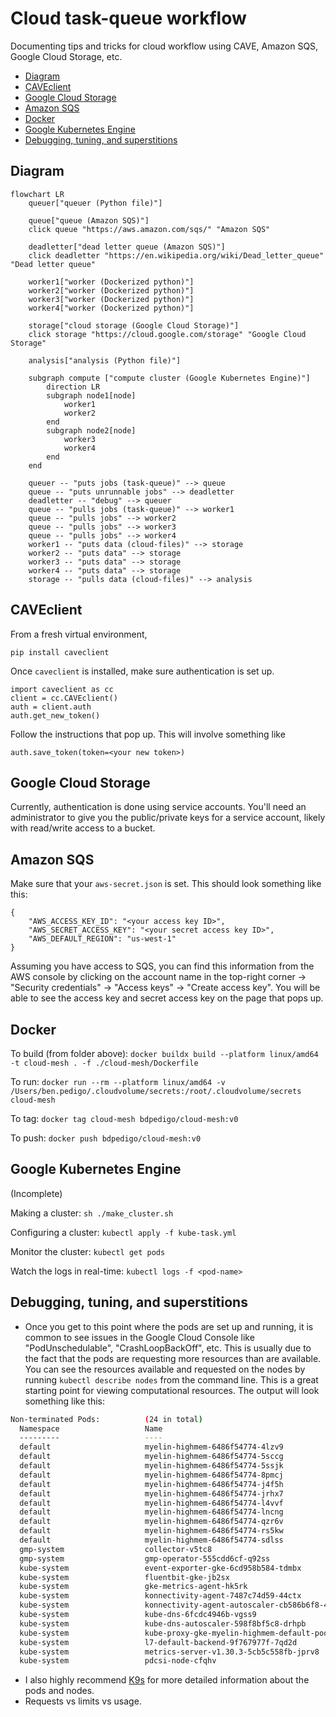 # Cloud task-queue workflow <!-- omit in toc -->

Documenting tips and tricks for cloud workflow using CAVE, Amazon SQS, Google Cloud Storage, etc.

- [Diagram](#diagram)
- [CAVEclient](#caveclient)
- [Google Cloud Storage](#google-cloud-storage)
- [Amazon SQS](#amazon-sqs)
- [Docker](#docker)
- [Google Kubernetes Engine](#google-kubernetes-engine)
- [Debugging, tuning, and superstitions](#debugging-tuning-and-superstitions)

## Diagram

```mermaid
flowchart LR
    queuer["queuer (Python file)"]

    queue["queue (Amazon SQS)"]
    click queue "https://aws.amazon.com/sqs/" "Amazon SQS"

    deadletter["dead letter queue (Amazon SQS)"]
    click deadletter "https://en.wikipedia.org/wiki/Dead_letter_queue" "Dead letter queue"

    worker1["worker (Dockerized python)"]
    worker2["worker (Dockerized python)"]
    worker3["worker (Dockerized python)"]
    worker4["worker (Dockerized python)"]

    storage["cloud storage (Google Cloud Storage)"]
    click storage "https://cloud.google.com/storage" "Google Cloud Storage"

    analysis["analysis (Python file)"]

    subgraph compute ["compute cluster (Google Kubernetes Engine)"]
        direction LR
        subgraph node1[node]
            worker1
            worker2
        end
        subgraph node2[node]
            worker3
            worker4
        end
    end

    queuer -- "puts jobs (task-queue)" --> queue
    queue -- "puts unrunnable jobs" --> deadletter
    deadletter -- "debug" --> queuer
    queue -- "pulls jobs (task-queue)" --> worker1
    queue -- "pulls jobs" --> worker2
    queue -- "pulls jobs" --> worker3
    queue -- "pulls jobs" --> worker4
    worker1 -- "puts data (cloud-files)" --> storage
    worker2 -- "puts data" --> storage
    worker3 -- "puts data" --> storage
    worker4 -- "puts data" --> storage
    storage -- "pulls data (cloud-files)" --> analysis
```

## CAVEclient

From a fresh virtual environment,

```
pip install caveclient
```

Once `caveclient` is installed, make sure authentication is set up.

```
import caveclient as cc
client = cc.CAVEclient()
auth = client.auth
auth.get_new_token()
```

Follow the instructions that pop up. This will involve something like

```
auth.save_token(token=<your new token>)
```

## Google Cloud Storage

Currently, authentication is done using service accounts. You'll need an administrator to give you
the public/private keys for a service account, likely with read/write access to a bucket.

## Amazon SQS

Make sure that your `aws-secret.json` is set. This should look something like this:

```
{
    "AWS_ACCESS_KEY_ID": "<your access key ID>",
    "AWS_SECRET_ACCESS_KEY": "<your secret access key ID>",
    "AWS_DEFAULT_REGION": "us-west-1"
}
```

Assuming you have access to SQS, you can find this information from the AWS console by
clicking on the account name in the top-right corner -> "Security credentials" -> "Access keys" ->
"Create access key". You will be able to see the access key and secret access key on the page that pops up.

## Docker

To build (from folder above):
`docker buildx build --platform linux/amd64 -t cloud-mesh . -f ./cloud-mesh/Dockerfile`

To run:
`docker run --rm --platform linux/amd64 -v /Users/ben.pedigo/.cloudvolume/secrets:/root/.cloudvolume/secrets cloud-mesh`

To tag:
`docker tag cloud-mesh bdpedigo/cloud-mesh:v0`

To push:
`docker push bdpedigo/cloud-mesh:v0`

## Google Kubernetes Engine
(Incomplete)

Making a cluster:
`sh ./make_cluster.sh`

Configuring a cluster:
`kubectl apply -f kube-task.yml`

Monitor the cluster:
`kubectl get pods`

Watch the logs in real-time:
`kubectl logs -f <pod-name>`


## Debugging, tuning, and superstitions

- Once you get to this point where the pods are set up and running, it is common to see issues in the Google Cloud Console like "PodUnschedulable", "CrashLoopBackOff", etc. This is usually due to the fact that the pods are requesting more resources than are available. You can see the resources available and requested on the nodes by running `kubectl describe nodes` from the command line. This is a great starting point for viewing computational resources. The output will look something like this:

```bash
Non-terminated Pods:          (24 in total)
  Namespace                   Name                                                        CPU Requests  CPU Limits  Memory Requests  Memory Limits  Age
  ---------                   ----                                                        ------------  ----------  ---------------  -------------  ---
  default                     myelin-highmem-6486f54774-4lzv9                             300m (7%)     600m (15%)  2Gi (7%)         4Gi (14%)      18m
  default                     myelin-highmem-6486f54774-5sccg                             300m (7%)     600m (15%)  2Gi (7%)         4Gi (14%)      18m
  default                     myelin-highmem-6486f54774-5ssjk                             300m (7%)     600m (15%)  2Gi (7%)         4Gi (14%)      18m
  default                     myelin-highmem-6486f54774-8pmcj                             300m (7%)     600m (15%)  2Gi (7%)         4Gi (14%)      18m
  default                     myelin-highmem-6486f54774-j4f5h                             300m (7%)     600m (15%)  2Gi (7%)         4Gi (14%)      18m
  default                     myelin-highmem-6486f54774-jrhx7                             300m (7%)     600m (15%)  2Gi (7%)         4Gi (14%)      18m
  default                     myelin-highmem-6486f54774-l4vvf                             300m (7%)     600m (15%)  2Gi (7%)         4Gi (14%)      18m
  default                     myelin-highmem-6486f54774-lncng                             300m (7%)     600m (15%)  2Gi (7%)         4Gi (14%)      18m
  default                     myelin-highmem-6486f54774-qzr6v                             300m (7%)     600m (15%)  2Gi (7%)         4Gi (14%)      18m
  default                     myelin-highmem-6486f54774-rs5kw                             300m (7%)     600m (15%)  2Gi (7%)         4Gi (14%)      18m
  default                     myelin-highmem-6486f54774-sdlss                             300m (7%)     600m (15%)  2Gi (7%)         4Gi (14%)      18m
  gmp-system                  collector-v5tc8                                             5m (0%)       0 (0%)      36M (0%)         3032M (10%)    28m
  gmp-system                  gmp-operator-555cdd6cf-q92ss                                1m (0%)       0 (0%)      16M (0%)         2G (6%)        29m
  kube-system                 event-exporter-gke-6cd958b584-tdmbx                         3m (0%)       0 (0%)      100Mi (0%)       0 (0%)         29m
  kube-system                 fluentbit-gke-jb2sx                                         105m (2%)     1 (25%)     230Mi (0%)       565Mi (1%)     28m
  kube-system                 gke-metrics-agent-hk5rk                                     19m (0%)      1 (25%)     155Mi (0%)       190Mi (0%)     28m
  kube-system                 konnectivity-agent-7487c74d59-44ctx                         15m (0%)      1 (25%)     60Mi (0%)        155Mi (0%)     29m
  kube-system                 konnectivity-agent-autoscaler-cb586b6f8-4rfnd               10m (0%)      0 (0%)      10M (0%)         0 (0%)         29m
  kube-system                 kube-dns-6fcdc4946b-vgss9                                   265m (6%)     1 (25%)     140Mi (0%)       240Mi (0%)     30m
  kube-system                 kube-dns-autoscaler-598f8bf5c8-drhpb                        20m (0%)      0 (0%)      10Mi (0%)        0 (0%)         29m
  kube-system                 kube-proxy-gke-myelin-highmem-default-pool-ea2a3025-3c7p    100m (2%)     0 (0%)      0 (0%)           0 (0%)         28m
  kube-system                 l7-default-backend-9f767977f-7qd2d                          10m (0%)      0 (0%)      20Mi (0%)        0 (0%)         29m
  kube-system                 metrics-server-v1.30.3-5cb5c558fb-jprv8                     43m (1%)      43m (1%)    55Mi (0%)        55Mi (0%)      29m
  kube-system                 pdcsi-node-cfqhv                                            10m (0%)      0 (0%)      20Mi (0%)        500Mi (1%)     28m
```

- I also highly recommend [K9s](https://github.com/derailed/k9s) for more detailed information about the pods and nodes.
- Requests vs limits vs usage.